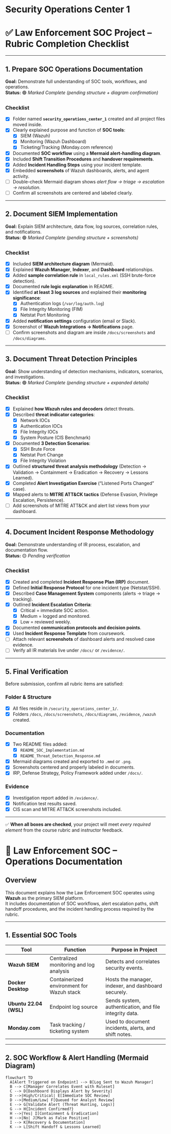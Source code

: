 # Security Operations Center 1

# ✅ Law Enforcement SOC Project – Rubric Completion Checklist

---

## 1. **Prepare SOC Operations Documentation**
**Goal:** Demonstrate full understanding of SOC tools, workflows, and operations.  
**Status:** 🟢 *Marked Complete (pending structure + diagram confirmation)*  

### Checklist
- [x] Folder named **`security_operations_center_1`** created and all project files moved inside.  
- [x] Clearly explained purpose and function of **SOC tools**:
  - [x] SIEM (Wazuh)
  - [x] Monitoring (Wazuh Dashboard)
  - [x] Ticketing/Tracking (Monday.com reference)
- [x] Documented **SOC workflow** using a **Mermaid alert-handling diagram**.  
- [x] Included **Shift Transition Procedures** and **handover requirements**.  
- [x] Added **Incident Handling Steps** using your incident template.  
- [x] Embedded **screenshots** of Wazuh dashboards, alerts, and agent activity.  
- [ ] Double-check Mermaid diagram shows *alert flow → triage → escalation → resolution*.  
- [ ] Confirm all screenshots are centered and labeled clearly.

---

## 2. **Document SIEM Implementation**
**Goal:** Explain SIEM architecture, data flow, log sources, correlation rules, and notifications.  
**Status:** 🟢 *Marked Complete (pending structure + screenshots)*  

### Checklist
- [x] Included **SIEM architecture diagram** (Mermaid).  
- [x] Explained **Wazuh Manager**, **Indexer**, and **Dashboard** relationships.  
- [x] Added **sample correlation rule** in `local_rules.xml` (SSH brute-force detection).  
- [x] Documented **rule logic explanation** in README.  
- [x] Identified **at least 3 log sources** and explained their **monitoring significance**:
  - [x] Authentication logs (`/var/log/auth.log`)
  - [x] File Integrity Monitoring (FIM)
  - [x] Netstat Port Monitoring  
- [x] Added **notification settings** configuration (email or Slack).  
- [x] Screenshot of **Wazuh Integrations → Notifications** page.  
- [ ] Confirm screenshots and diagram are inside `/docs/screenshots` and `/docs/diagrams`.

---

## 3. **Document Threat Detection Principles**
**Goal:** Show understanding of detection mechanisms, indicators, scenarios, and investigations.  
**Status:** 🟢 *Marked Complete (pending structure + expanded details)*  

### Checklist
- [x] Explained **how Wazuh rules and decoders** detect threats.  
- [x] Described **threat indicator categories**:
  - [x] Network IOCs  
  - [x] Authentication IOCs  
  - [x] File Integrity IOCs  
  - [x] System Posture (CIS Benchmark)  
- [x] Documented **3 Detection Scenarios**:
  - [x] SSH Brute Force  
  - [x] Netstat Port Change  
  - [x] File Integrity Violation  
- [x] Outlined **structured threat analysis methodology** (Detection → Validation → Containment → Eradication → Recovery → Lessons Learned).  
- [x] Completed **Alert Investigation Exercise** (“Listened Ports Changed” case).  
- [x] Mapped alerts to **MITRE ATT&CK tactics** (Defense Evasion, Privilege Escalation, Persistence).  
- [ ] Add screenshots of MITRE ATT&CK and alert list views from your dashboard.

---

## 4. **Document Incident Response Methodology**
**Goal:** Demonstrate understanding of IR process, escalation, and documentation flow.  
**Status:** 🟡 *Pending verification*  

### Checklist
- [x] Created and completed **Incident Response Plan (IRP)** document.  
- [x] Defined **Initial Response Protocol** for one incident type (Netstat/SSH).  
- [x] Described **Case Management System** components (alerts → triage → tracking).  
- [x] Outlined **Incident Escalation Criteria**:
  - [x] Critical = immediate SOC action.  
  - [x] Medium = logged and monitored.  
  - [x] Low = reviewed weekly.  
- [x] Documented **communication protocols and decision points**.  
- [x] Used **Incident Response Template** from coursework.  
- [ ] Attach relevant **screenshots** of dashboard alerts and resolved case evidence.  
- [ ] Verify all IR materials live under `/docs/` or `/evidence/`.

---

## 5. **Final Verification**
Before submission, confirm all rubric items are satisfied:

### Folder & Structure
- [x] All files reside in `/security_operations_center_1/`.  
- [x] Folders `/docs`, `/docs/screenshots`, `/docs/diagrams`, `/evidence`, `/wazuh` created.

### Documentation
- [x] Two README files added:
  - [x] `README_SOC_Implementation.md`
  - [x] `README_Threat_Detection_Response.md`
- [x] Mermaid diagrams created and exported to `.mmd` or `.png`.  
- [x] Screenshots centered and properly labeled in documents.  
- [x] IRP, Defense Strategy, Policy Framework added under `/docs/`.

### Evidence
- [x] Investigation report added in `/evidence/`.  
- [x] Notification test results saved.  
- [x] CIS scan and MITRE ATT&CK screenshots included.

---

✅ **When all boxes are checked**, your project will meet *every required element* from the course rubric and instructor feedback.

# 🧠 Law Enforcement SOC – Operations Documentation

## Overview
This document explains how the Law Enforcement SOC operates using **Wazuh** as the primary SIEM platform.  
It includes documentation of SOC workflows, alert escalation paths, shift handoff procedures, and the incident handling process required by the rubric.

---

## 1. Essential SOC Tools
| Tool | Function | Purpose in Project |
|------|-----------|--------------------|
| **Wazuh SIEM** | Centralized monitoring and log analysis | Detects and correlates security events. |
| **Docker Desktop** | Containerized environment for Wazuh stack | Hosts the manager, indexer, and dashboard securely. |
| **Ubuntu 22.04 (WSL)** | Endpoint log source | Sends system, authentication, and file integrity data. |
| **Monday.com** | Task tracking / ticketing system | Used to document incidents, alerts, and shift notes. |

---

## 2. SOC Workflow & Alert Handling (Mermaid Diagram)

```mermaid
flowchart TD
  A[Alert Triggered on Endpoint] --> B[Log Sent to Wazuh Manager]
  B --> C[Manager Correlates Event with Ruleset]
  C --> D[Dashboard Displays Alert by Severity]
  D -->|High/Critical| E[Immediate SOC Review]
  D -->|Medium/Low| F[Queued for Analyst Review]
  E --> G[Validate Alert (Threat Hunting, Logs)]
  G --> H{Incident Confirmed?}
  H -->|Yes| I[Containment & Eradication]
  H -->|No| J[Mark as False Positive]
  I --> K[Recovery & Documentation]
  K --> L[Shift Handoff & Lessons Learned]
```
